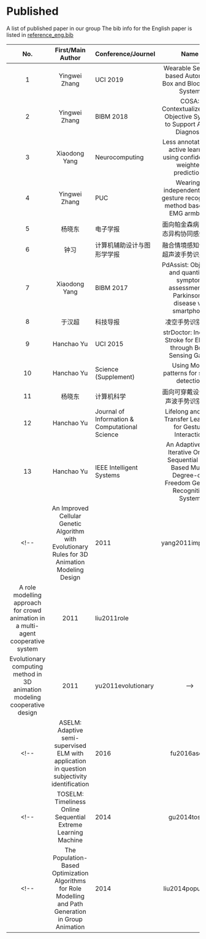 # Published
A list of published paper in our group
The bib info for the English paper is listed in [reference_eng.bib](reference_eng.bib) 

|No.|First/Main Author|Conference/Journel|Name|Year|bib ID|
|:-:|:---------------:|:-----------------|:--:|:--:|:----:|
|1|Yingwei Zhang|UCI 2019|Wearable Sensors based Automatic Box and Block Test System|2019|----|
|2|Yingwei Zhang|BIBM 2018|COSA: Contextualized and Objective System to Support ADHD Diagnosis|2018|chen2018cosa|
|3|Xiaodong Yang|Neurocomputing|Less annotation on active learning using confidence-weighted predictions|2018|yang2018less|
|4|Yingwei Zhang|PUC|Wearing-independent hand gesture recognition method based on EMG armband|2018|zhang2018wearing|
|5|杨晓东|电子学报|面向帕金森病的多模态异构协同感知方法|2018|----|
|6|钟习|计算机辅助设计与图形学学报|融合情境感知信息的超声波手势识别方法|2018|----|
|7|Xiaodong Yang|BIBM 2017|PdAssist: Objective and quantified symptom assessment of Parkinson's disease via smartphone|2017|chen2017pdassist|
|8|于汉超|科技导报|凌空手势识别综述|2017|----|
|9|Hanchao Yu|UCI 2015|strDoctor: Indicate Stroke for Elderly through Body Sensing Game|2015|yu2015strdoctor|
|10|Hanchao Yu|Science (Supplement)|Using Motor patterns for stroke detection|2015|----|
|11|杨晓东|计算机科学|面向可穿戴设备的超声波手势识别方法|2015|----|
|12|Hanchao Yu|Journal of Information \& Computational Science|Lifelong and Fast Transfer Learning for Gesture Interaction|2014|Yu2014Lifelong|
|13|Hanchao Yu|IEEE Intelligent Systems|An Adaptive and Iterative Online Sequential ELM Based Multi-Degree-of-Freedom Gesture Recognition System|2013|yu2013adaptive|
<!--|An Improved Cellular Genetic Algorithm with Evolutionary Rules for 3D Animation Modeling Design|2011|yang2011improved|
|A role modelling approach for crowd animation in a multi-agent cooperative system|2011|liu2011role|
|Evolutionary computing method in 3D animation modeling cooperative design|2011|yu2011evolutionary|-->
<!--|ASELM: Adaptive semi-supervised ELM with application in question subjectivity identification|2016|fu2016aselm|-->
<!--|TOSELM: Timeliness Online Sequential Extreme Learning Machine|2014|gu2014toselm|-->
<!--|The Population-Based Optimization Algorithms for Role Modelling and Path Generation in Group Animation|2014|liu2014population|-->
